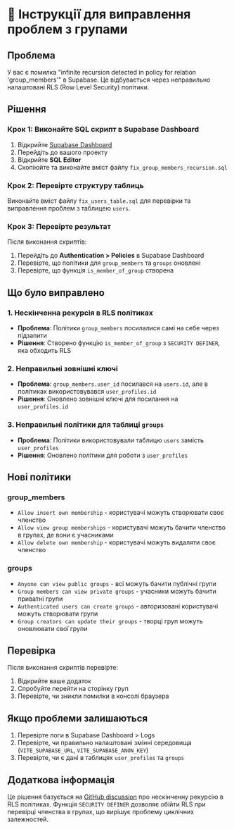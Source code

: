 # 🔧 Інструкції для виправлення проблем з групами

## Проблема
У вас є помилка "infinite recursion detected in policy for relation 'group_members'" в Supabase. Це відбувається через неправильно налаштовані RLS (Row Level Security) політики.

## Рішення

### Крок 1: Виконайте SQL скрипт в Supabase Dashboard

1. Відкрийте [Supabase Dashboard](https://supabase.com/dashboard)
2. Перейдіть до вашого проекту
3. Відкрийте **SQL Editor**
4. Скопіюйте та виконайте вміст файлу `fix_group_members_recursion.sql`

### Крок 2: Перевірте структуру таблиць

Виконайте вміст файлу `fix_users_table.sql` для перевірки та виправлення проблем з таблицею `users`.

### Крок 3: Перевірте результат

Після виконання скриптів:

1. Перейдіть до **Authentication > Policies** в Supabase Dashboard
2. Перевірте, що політики для `group_members` та `groups` оновлені
3. Перевірте, що функція `is_member_of_group` створена

## Що було виправлено

### 1. Нескінченна рекурсія в RLS політиках
- **Проблема**: Політики `group_members` посилалися самі на себе через підзапити
- **Рішення**: Створено функцію `is_member_of_group` з `SECURITY DEFINER`, яка обходить RLS

### 2. Неправильні зовнішні ключі
- **Проблема**: `group_members.user_id` посилався на `users.id`, але в політиках використовувався `user_profiles.id`
- **Рішення**: Оновлено зовнішні ключі для посилання на `user_profiles.id`

### 3. Неправильні політики для таблиці `groups`
- **Проблема**: Політики використовували таблицю `users` замість `user_profiles`
- **Рішення**: Оновлено політики для роботи з `user_profiles`

## Нові політики

### group_members
- `Allow insert own membership` - користувачі можуть створювати своє членство
- `Allow view group memberships` - користувачі можуть бачити членство в групах, де вони є учасниками
- `Allow delete own membership` - користувачі можуть видаляти своє членство

### groups
- `Anyone can view public groups` - всі можуть бачити публічні групи
- `Group members can view private groups` - учасники можуть бачити приватні групи
- `Authenticated users can create groups` - авторизовані користувачі можуть створювати групи
- `Group creators can update their groups` - творці груп можуть оновлювати свої групи

## Перевірка

Після виконання скриптів перевірте:

1. Відкрийте ваше додаток
2. Спробуйте перейти на сторінку груп
3. Перевірте, чи зникли помилки в консолі браузера

## Якщо проблеми залишаються

1. Перевірте логи в Supabase Dashboard > Logs
2. Перевірте, чи правильно налаштовані змінні середовища (`VITE_SUPABASE_URL`, `VITE_SUPABASE_ANON_KEY`)
3. Перевірте, чи є дані в таблицях `user_profiles` та `groups`

## Додаткова інформація

Це рішення базується на [GitHub discussion](https://github.com/supabase/supabase/discussions/3328) про нескінченну рекурсію в RLS політиках. Функція `SECURITY DEFINER` дозволяє обійти RLS при перевірці членства в групах, що вирішує проблему циклічних залежностей. 